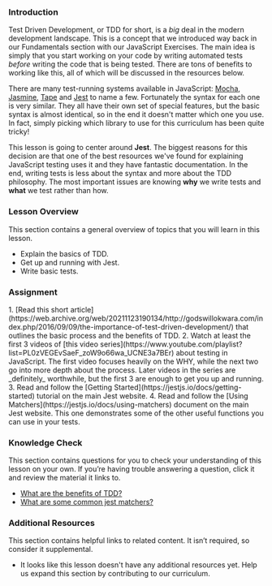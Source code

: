 ### Introduction

Test Driven Development, or TDD for short, is a _big_ deal in the modern development landscape.  This is a concept that we introduced way back in our Fundamentals section with our JavaScript Exercises.  The main idea is simply that you start working on your code by writing automated tests _before_ writing the code that is being tested.  There are tons of benefits to working like this, all of which will be discussed in the resources below.

There are many test-running systems available in JavaScript: [Mocha](https://mochajs.org/), [Jasmine](https://jasmine.github.io/), [Tape](https://github.com/substack/tape) and [Jest](https://jestjs.io/) to name a few. Fortunately the syntax for each one is very similar.  They all have their  own set of special features, but the basic syntax is almost identical, so in the end it doesn't matter which one you use.  In fact, simply picking which library to use for this curriculum has been quite tricky!  

This lesson is going to center around __Jest__. The biggest reasons for this decision are that one of the best resources we've found for explaining JavaScript testing uses it and they have fantastic documentation.  In the end, writing tests is less about the syntax and more about the TDD philosophy.  The most important issues are knowing __why__ we write tests and __what__ we test rather than how.

### Lesson Overview

This section contains a general overview of topics that you will learn in this lesson.

-  Explain the basics of TDD.
-  Get up and running with Jest.
-  Write basic tests.

### Assignment

<div class="lesson-content__panel" markdown="1">
1. [Read this short article](https://web.archive.org/web/20211123190134/http://godswillokwara.com/index.php/2016/09/09/the-importance-of-test-driven-development/) that outlines the basic process and the benefits of TDD.
2. Watch at least the first 3 videos of [this video series](https://www.youtube.com/playlist?list=PL0zVEGEvSaeF_zoW9o66wa_UCNE3a7BEr) about testing in JavaScript.  The first video focuses heavily on the WHY, while the next two go into more depth about the process.  Later videos in the series are _definitely_ worthwhile, but the first 3 are enough to get you up and running.
3. Read and follow the [Getting Started](https://jestjs.io/docs/getting-started) tutorial on the main Jest website.
4. Read and follow the [Using Matchers](https://jestjs.io/docs/using-matchers) document on the main Jest website.  This one demonstrates some of the other useful functions you can use in your tests.
</div>

### Knowledge Check

This section contains questions for you to check your understanding of this lesson on your own. If you’re having trouble answering a question, click it and review the material it links to.

-  [What are the benefits of TDD?](https://web.archive.org/web/20211123190134/http://godswillokwara.com/index.php/2016/09/09/the-importance-of-test-driven-development/)
-  [What are some common jest matchers?](https://jestjs.io/docs/using-matchers#common-matchers)

### Additional Resources

This section contains helpful links to related content. It isn’t required, so consider it supplemental.

-  It looks like this lesson doesn't have any additional resources yet. Help us expand this section by contributing to our curriculum.
